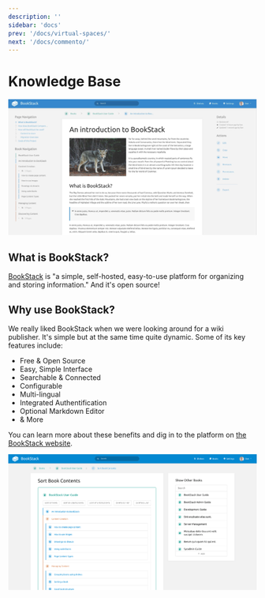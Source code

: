 ```yaml
---
description: ''
sidebar: 'docs'
prev: '/docs/virtual-spaces/'
next: '/docs/commento/'
---
```


# Knowledge Base

![](./img/bookstackintro.png)

## What is BookStack?

[BookStack](https://www.bookstackapp.com/) is "a simple, self-hosted, easy-to-use platform for organizing and storing information." And it's open source!

## Why use BookStack?

We really liked BookStack when we were looking around for a wiki publisher. It's simple but at the same time quite dynamic. Some of its key features include:

- Free & Open Source
- Easy, Simple Interface
- Searchable & Connected
- Configurable
- Multi-lingual
- Integrated Authentification
- Optional Markdown Editor
- & More

You can learn more about these benefits and dig in to the platform on [the BookStack website](https://www.bookstackapp.com/).

![](./img/booksorting.png)